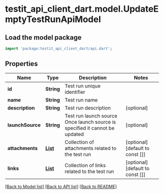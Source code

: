 # testit_api_client_dart.model.UpdateEmptyTestRunApiModel

## Load the model package
```dart
import 'package:testit_api_client_dart/api.dart';
```

## Properties
Name | Type | Description | Notes
------------ | ------------- | ------------- | -------------
**id** | **String** | Test run unique identifier | 
**name** | **String** | Test run name | 
**description** | **String** | Test run description | [optional] 
**launchSource** | **String** | Test run launch source              Once launch source is specified it cannot be updated | [optional] 
**attachments** | [**List<AssignAttachmentApiModel>**](AssignAttachmentApiModel.md) | Collection of attachments related to the test run | [optional] [default to const []]
**links** | [**List<UpdateLinkApiModel>**](UpdateLinkApiModel.md) | Collection of links related to the test run | [optional] [default to const []]

[[Back to Model list]](../README.md#documentation-for-models) [[Back to API list]](../README.md#documentation-for-api-endpoints) [[Back to README]](../README.md)


